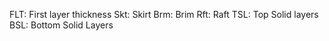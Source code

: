 


FLT: First layer thickness
Skt: Skirt
Brm: Brim
Rft: Raft
TSL: Top Solid layers
BSL: Bottom Solid Layers